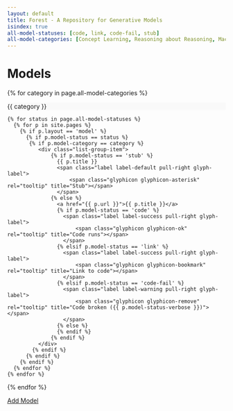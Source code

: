 ```yaml
---
layout: default
title: Forest - A Repository for Generative Models
isindex: true
all-model-statuses: [code, link, code-fail, stub]
all-model-categories: [Concept Learning, Reasoning about Reasoning, Machine Learning, Nonparametric Models, Undirected Constraints, Inverse Dynamics, PPAML Challenge Problems, Miscellaneous]
---
```


<div class="page-header">
  <h1>Models</h1>
</div>

{% for category in page.all-model-categories %}

<div class="list-group">

  <div class="list-group-item" style="background-color: #F9F9F9">
    {{ category }}
  </div>

    {% for status in page.all-model-statuses %}
      {% for p in site.pages %}
        {% if p.layout == 'model' %}
          {% if p.model-status == status %}
           {% if p.model-category == category %}
              <div class="list-group-item">
                  {% if p.model-status == 'stub' %}
                    {{ p.title }}
                    <span class="label label-default pull-right glyph-label">
                        <span class="glyphicon glyphicon-asterisk" rel="tooltip" title="Stub"></span>
                    </span>
                  {% else %}
                    <a href="{{ p.url }}">{{ p.title }}</a>
                    {% if p.model-status == 'code' %}
                      <span class="label label-success pull-right glyph-label">
                          <span class="glyphicon glyphicon-ok" rel="tooltip" title="Code runs"></span>
                      </span>
                    {% elsif p.model-status == 'link' %}
                      <span class="label label-success pull-right glyph-label">
                          <span class="glyphicon glyphicon-bookmark" rel="tooltip" title="Link to code"></span>
                      </span>
                    {% elsif p.model-status == 'code-fail' %}
                      <span class="label label-warning pull-right glyph-label">
                          <span class="glyphicon glyphicon-remove" rel="tooltip" title="Code broken ({{ p.model-status-verbose }})"></span>
                      </span>
                    {% else %}
                    {% endif %}
                  {% endif %}
              </div>
            {% endif %}
          {% endif %}
        {% endif %}
      {% endfor %}
    {% endfor %}

</div>

{% endfor %}

<div class="btn-toolbar bottom-toolbar pull-right">
    <a class="btn btn-success" id="github-add-link" href="https://github.com/forestdb/forestdb.org/new/gh-pages/models">Add Model</a>
</div>

<script type="text/javascript">
  load_repo_contributors();
</script>
